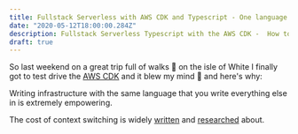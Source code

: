 ```yaml
---
title: Fullstack Serverless with AWS CDK and Typescript - One language for everything
date: "2020-05-12T18:00:00.284Z"
description: Fullstack Serverless Typescript with the AWS CDK -  How to improve your productivity and use one language for your entire team, for the entire stack.
draft: true
---
```


So last weekend on a great trip full of walks 🌄 on the isle of White I finally got to test drive the [AWS CDK](https://docs.aws.amazon.com/cdk/latest/guide/home.html) and it blew my mind 🤯 and here's why:

Writing infrastructure with the same language that you write everything else in is extremely empowering.

The cost of context switching is widely [written](https://www.forbes.com/sites/timfrancis/2017/06/12/the-real-cost-of-context-switching/#46f28a962623) and [researched](https://www.apa.org/research/action/multitask) about.
